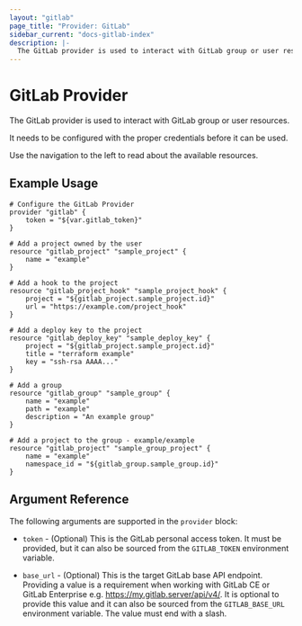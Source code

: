 ```yaml
---
layout: "gitlab"
page_title: "Provider: GitLab"
sidebar_current: "docs-gitlab-index"
description: |-
  The GitLab provider is used to interact with GitLab group or user resources.
---
```


# GitLab Provider

The GitLab provider is used to interact with GitLab group or user resources.

It needs to be configured with the proper credentials before it can be used.

Use the navigation to the left to read about the available resources.

## Example Usage

```hcl
# Configure the GitLab Provider
provider "gitlab" {
    token = "${var.gitlab_token}"
}

# Add a project owned by the user
resource "gitlab_project" "sample_project" {
    name = "example"
}

# Add a hook to the project
resource "gitlab_project_hook" "sample_project_hook" {
    project = "${gitlab_project.sample_project.id}"
    url = "https://example.com/project_hook"
}

# Add a deploy key to the project
resource "gitlab_deploy_key" "sample_deploy_key" {
    project = "${gitlab_project.sample_project.id}"
    title = "terraform example"
    key = "ssh-rsa AAAA..."
}

# Add a group
resource "gitlab_group" "sample_group" {
    name = "example"
    path = "example"
    description = "An example group"
}

# Add a project to the group - example/example
resource "gitlab_project" "sample_group_project" {
    name = "example"
    namespace_id = "${gitlab_group.sample_group.id}"
}
```

## Argument Reference

The following arguments are supported in the `provider` block:

* `token` - (Optional) This is the GitLab personal access token. It must be provided, but
  it can also be sourced from the `GITLAB_TOKEN` environment variable.

* `base_url` - (Optional) This is the target GitLab base API endpoint. Providing a value is a
  requirement when working with GitLab CE or GitLab Enterprise e.g. https://my.gitlab.server/api/v4/.
  It is optional to provide this value and it can also be sourced from the `GITLAB_BASE_URL` environment variable.
  The value must end with a slash.
